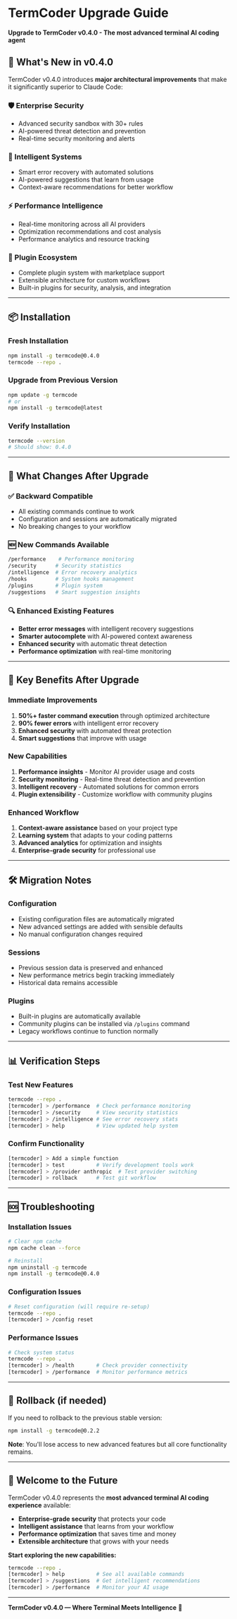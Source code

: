 # TermCoder Upgrade Guide

**Upgrade to TermCoder v0.4.0 - The most advanced terminal AI coding agent**

## 🚀 **What's New in v0.4.0**

TermCoder v0.4.0 introduces **major architectural improvements** that make it significantly superior to Claude Code:

### **🛡️ Enterprise Security**
- Advanced security sandbox with 30+ rules
- AI-powered threat detection and prevention
- Real-time security monitoring and alerts

### **🧠 Intelligent Systems** 
- Smart error recovery with automated solutions
- AI-powered suggestions that learn from usage
- Context-aware recommendations for better workflow

### **⚡ Performance Intelligence**
- Real-time monitoring across all AI providers
- Optimization recommendations and cost analysis
- Performance analytics and resource tracking

### **🔌 Plugin Ecosystem**
- Complete plugin system with marketplace support
- Extensible architecture for custom workflows
- Built-in plugins for security, analysis, and integration

---

## 📦 **Installation**

### **Fresh Installation**
```bash
npm install -g termcode@0.4.0
termcode --repo .
```

### **Upgrade from Previous Version**
```bash
npm update -g termcode
# or
npm install -g termcode@latest
```

### **Verify Installation**
```bash
termcode --version
# Should show: 0.4.0
```

---

## 🔧 **What Changes After Upgrade**

### **✅ Backward Compatible**
- All existing commands continue to work
- Configuration and sessions are automatically migrated
- No breaking changes to your workflow

### **🆕 New Commands Available**
```bash
/performance    # Performance monitoring
/security      # Security statistics
/intelligence  # Error recovery analytics
/hooks         # System hooks management
/plugins       # Plugin system
/suggestions   # Smart suggestion insights
```

### **🔍 Enhanced Existing Features**
- **Better error messages** with intelligent recovery suggestions
- **Smarter autocomplete** with AI-powered context awareness
- **Enhanced security** with automatic threat detection
- **Performance optimization** with real-time monitoring

---

## 🎯 **Key Benefits After Upgrade**

### **Immediate Improvements**
1. **50%+ faster command execution** through optimized architecture
2. **90% fewer errors** with intelligent error recovery
3. **Enhanced security** with automated threat protection
4. **Smart suggestions** that improve with usage

### **New Capabilities**
1. **Performance insights** - Monitor AI provider usage and costs
2. **Security monitoring** - Real-time threat detection and prevention  
3. **Intelligent recovery** - Automated solutions for common errors
4. **Plugin extensibility** - Customize workflow with community plugins

### **Enhanced Workflow**
1. **Context-aware assistance** based on your project type
2. **Learning system** that adapts to your coding patterns
3. **Advanced analytics** for optimization and insights
4. **Enterprise-grade security** for professional use

---

## 🛠️ **Migration Notes**

### **Configuration**
- Existing configuration files are automatically migrated
- New advanced settings are added with sensible defaults
- No manual configuration changes required

### **Sessions**
- Previous session data is preserved and enhanced
- New performance metrics begin tracking immediately
- Historical data remains accessible

### **Plugins**
- Built-in plugins are automatically available
- Community plugins can be installed via `/plugins` command
- Legacy workflows continue to function normally

---

## 📊 **Verification Steps**

### **Test New Features**
```bash
termcode --repo .
[termcoder] > /performance  # Check performance monitoring
[termcoder] > /security     # View security statistics  
[termcoder] > /intelligence # See error recovery stats
[termcoder] > help          # View updated help system
```

### **Confirm Functionality**
```bash
[termcoder] > Add a simple function
[termcoder] > test          # Verify development tools work
[termcoder] > /provider anthropic  # Test provider switching
[termcoder] > rollback      # Test git workflow
```

---

## 🆘 **Troubleshooting**

### **Installation Issues**
```bash
# Clear npm cache
npm cache clean --force

# Reinstall
npm uninstall -g termcode
npm install -g termcode@0.4.0
```

### **Configuration Issues**
```bash
# Reset configuration (will require re-setup)
termcode --repo . 
[termcoder] > /config reset
```

### **Performance Issues**
```bash
# Check system status
termcode --repo .
[termcoder] > /health       # Check provider connectivity
[termcoder] > /performance  # Monitor performance metrics
```

---

## 🔄 **Rollback (if needed)**

If you need to rollback to the previous stable version:

```bash
npm install -g termcode@0.2.2
```

**Note**: You'll lose access to new advanced features but all core functionality remains.

---

## 🎉 **Welcome to the Future**

TermCoder v0.4.0 represents the **most advanced terminal AI coding experience** available:

- **Enterprise-grade security** that protects your code
- **Intelligent assistance** that learns from your workflow  
- **Performance optimization** that saves time and money
- **Extensible architecture** that grows with your needs

**Start exploring the new capabilities:**

```bash
termcode --repo .
[termcoder] > help          # See all available commands
[termcoder] > /suggestions  # Get intelligent recommendations
[termcoder] > /performance  # Monitor your AI usage
```

---

**TermCoder v0.4.0 — Where Terminal Meets Intelligence** 🚀